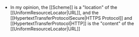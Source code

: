 - In my opinion, the [[Scheme]] is a "location" of the [[UniformResourceLocator|URL]], and the [[HypertextTransferProtocolSecure|HTTPS Protocol]] and [[HypertextTransferProtocol|HTTP]] is the "content" of the [[UniformResourceLocator|URL]]
